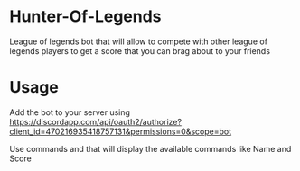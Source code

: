 # Hunter-Of-Legends
League of legends bot that will allow to compete with other league of legends players to get a score that you can brag about to your friends

# Usage
Add the bot to your server using 
https://discordapp.com/api/oauth2/authorize?client_id=470216935418757131&permissions=0&scope=bot

Use commands and that will display the available commands like Name and Score
